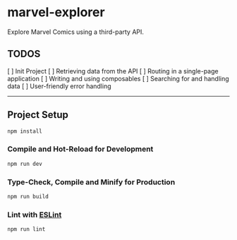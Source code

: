 # marvel-explorer

Explore Marvel Comics using a third-party API.

## TODOS

[ ] Init Project
[ ] Retrieving data from the API
[ ] Routing in a single-page application
[ ] Writing and using composables
[ ] Searching for and handling data
[ ] User-friendly error handling

---

## Project Setup

```sh
npm install
```

### Compile and Hot-Reload for Development

```sh
npm run dev
```

### Type-Check, Compile and Minify for Production

```sh
npm run build
```

### Lint with [ESLint](https://eslint.org/)

```sh
npm run lint
```
